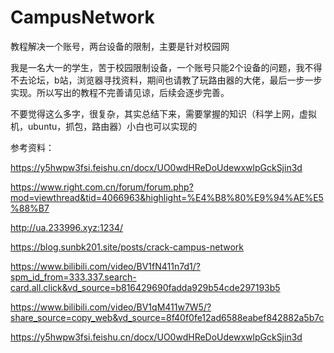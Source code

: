 # CampusNetwork
教程解决一个账号，两台设备的限制，主要是针对校园网

我是一名大一的学生，苦于校园限制设备，一个账号只能2个设备的问题，我不得不去论坛，b站，浏览器寻找资料，期间也请教了玩路由器的大佬，最后一步一步实现。所以写出的教程不完善请见谅，后续会逐步完善。

不要觉得这么多字，很复杂，其实总结下来，需要掌握的知识（科学上网，虚拟机，ubuntu，抓包，路由器）小白也可以实现的

参考资料：

https://y5hwpw3fsi.feishu.cn/docx/UO0wdHReDoUdewxwlpGckSjin3d

https://www.right.com.cn/forum/forum.php?mod=viewthread&tid=4066963&highlight=%E4%B8%80%E9%94%AE%E5%88%B7

http://ua.233996.xyz:1234/

https://blog.sunbk201.site/posts/crack-campus-network

  https://www.bilibili.com/video/BV1fN411n7d1/?spm_id_from=333.337.search-card.all.click&vd_source=b816429690fadda929b54cde297193b5



https://www.bilibili.com/video/BV1qM411w7W5/?share_source=copy_web&vd_source=8f40f0fe12ad6588eabef842882a5b7c

https://y5hwpw3fsi.feishu.cn/docx/UO0wdHReDoUdewxwlpGckSjin3d
